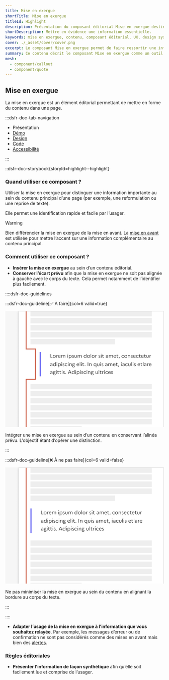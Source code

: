 ```yaml
---
title: Mise en exergue
shortTitle: Mise en exergue
titleId: Highlight
description: Présentation du composant éditorial Mise en exergue destiné à distinguer une information importante au sein du contenu principal d’une page.
shortDescription: Mettre en évidence une information essentielle.
keywords: mise en exergue, contenu, composant éditorial, UX, design system, accessibilité, information, page, interface, valorisation
cover: ./_asset/cover/cover.png
excerpt: Le composant Mise en exergue permet de faire ressortir une information capitale intégrée dans le contenu principal, tout en respectant les principes de lisibilité et de hiérarchisation.
summary: Ce contenu décrit le composant Mise en exergue comme un outil d’identification rapide d’informations clés au sein d’un texte. Il précise ses usages, le distingue de la mise en avant, et détaille les bonnes pratiques de mise en forme pour assurer sa visibilité. L’alignement, la position dans la page et la nature du contenu sont essentiels à son efficacité. Ce guide est destiné aux créateurs de contenu et designers cherchant à hiérarchiser l’information de manière claire et accessible.
mesh:
  - component/callout
  - component/quote
---
```


## Mise en exergue

La mise en exergue est un élément éditorial permettant de mettre en forme du contenu dans une page.

:::dsfr-doc-tab-navigation

- Présentation
- [Démo](./demo/index.md)
- [Design](./design/index.md)
- [Code](./code/index.md)
- [Accessibilité](./accessibility/index.md)

:::

::dsfr-doc-storybook{storyId=highlight--highlight}

### Quand utiliser ce composant ?

Utiliser la mise en exergue pour distinguer une information importante au sein du contenu principal d’une page (par exemple, une reformulation ou une reprise de texte).

Elle permet une identification rapide et facile par l’usager.

> [!WARNING]
> Bien différencier la mise en exergue de la mise en avant.
> La [mise en avant](../../../callout/_part/doc/index.md) est utilisée pour mettre l’accent sur une information complémentaire au contenu principal.

### Comment utiliser ce composant ?

- **Insérer la mise en exergue** au sein d’un contenu éditorial.
- **Conserver l’écart prévu** afin que la mise en exergue ne soit pas alignée à gauche avec le corps du texte.  Cela permet notamment de l’identifier plus facilement.

::::dsfr-doc-guidelines

:::dsfr-doc-guideline[✅ À faire]{col=6 valid=true}

![](./_asset/use/do-1.png)

Intégrer une mise en exergue au sein d’un contenu en conservant l’alinéa prévu. L’objectif étant d’opérer une distinction.

:::

:::dsfr-doc-guideline[❌ À ne pas faire]{col=6 valid=false}

![](./_asset/use/dont-1.png)

Ne pas minimiser la mise en exergue au sein du contenu en alignant la bordure au corps du texte.

:::

::::

- **Adapter l’usage de la mise en exergue à l’information que vous souhaitez relayée**. Par exemple, les messages d’erreur ou de confirmation ne sont pas considérés comme des mises en avant mais bien des [alertes](../../../alert/_part/doc/index.md).

### Règles éditoriales

- **Présenter l’information de façon synthétique** afin qu’elle soit facilement lue et comprise de l’usager.
